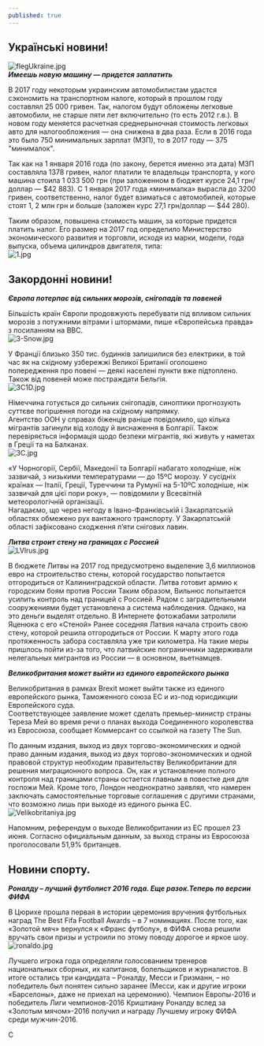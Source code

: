 ```yaml
---
published: true
---
```


## Українські новини!
 
![flegUkraine.jpg]({{site.baseurl}}images/flegUkraine.jpg)  
_**Имеешь новую машину — придется заплатить**_  

В 2017 году некоторым украинским автомобилистам удастся сэкономить на транспортном налоге, который в прошлом году составлял 25 000 гривен.
Так, налогом будут обложены легковые автомобили, не старше пяти лет включительно (то есть 2012 г.в.). В новом году меняется расчетная среднерыночная стоимость легковых авто для налогообложения — она снижена в два раза. Если в 2016 года это было 750 минимальных зарплат (МЗП), то в 2017 году — 375 "минималок".  
 
 Так как на 1 января 2016 года (по закону, берется именно эта дата) МЗП составляла 1378 гривен, налог платили те владельцы транспорта, у кого машина стоила 1 033 500 грн (при заложенном в бюджет курсе 24,1 грн/доллар — $42 883). С 1 января 2017 года «минималка» вырасла до 3200 гривен, соответственно, налог будет взиматься с автомобилей, которые стоят 1, 2 млн грн и больше (заложен курс 27,1 грн/доллар — $44 280).  

 Таким образом, повышена стоимость машин, за которые придется платить налог. Его размер на 2017 год определило Министерство экономического развития и торговли, исходя из марки, модели, года выпуска, объема цилиндров двигателя, типа:  
 ![1.jpg]({{site.baseurl}}images/1.jpg)

 
## Закордоннi новини!  

_**Європа потерпає від сильних морозів, снігопадів та повеней**_

Більшість країн Європи продовжують перебувати під впливом сильних морозів з потужними вітрами і штормами, пише «Європейська правда» з посиланням на ВВС.  
![3-Snow.jpg]({{site.baseurl}}images/3-Snow.jpg)

У Франції близько 350 тис. будинків залишилися без електрики, в той час як на східному узбережжі Великої Британії оголошено попередження про повені — деякі населені пункти вже підтоплено. Також від повеней може постраждати Бельгія.  
![3C1D.jpg]({{site.baseurl}}images/3C1D.jpg)

 Німеччина готується до сильних снігопадів, синоптики прогнозують суттєве погіршення погоди на східному напрямку.  
Агентство ООН у справах біженців раніше повідомило, що кілька мігрантів загинули від холоду й виснаження в Болгарії. Також перевіряється інформація щодо безпеки мігрантів, які живуть у наметах в Греції та на Балканах.  
![3C.jpg]({{site.baseurl}}images/3C.jpg)

«У Чорногорії, Сербії, Македонії та Болгарії набагато холодніше, ніж зазвичай, з низькими температурами — до 15ºС морозу. У сусідніх країнах — Італії, Греції, Туреччини та Румунії на 5-10ºС холодніше, ніж зазвичай для цієї пори року», — повідомили у Всесвітній метеорологічній організації.  
Нагадаємо, що через негоду в Івано-Франківській і Закарпатській областях обмежено рух вантажного транспорту. У Закарпатській області зафіксовано сходження п’яти снігових лавин.  
 
 _**Литва строит стену на границах с Россией**_  
 ![LVlrus.jpg]({{site.baseurl}}images/LVlrus.jpg)
 
 В бюджете Литвы на 2017 год предусмотрено выделение 3,6 миллионов евро на строительство стены, которой государство попытается отгородиться от Калининградской области. Литва готовит армию к городским боям против России Таким образом, Вильнюс попытается усилить контроль над границей с Россией. Рядом с заградительными сооружениями будет установлена а система наблюдения. Однако, на это деньги выделят отдельно. В Интернете фотожабами затролили Яценюка с его «Стеной» Ранее соседняя Латвия начала строить свою стену, которой решила отгородиться от России. К марту этого года протяженность забора составляла уже три километра. На такие меры пришлось пойти из-за того, что латвийские пограничники задерживали нелегальных мигрантов из России — в основном, вьетнамцев.  
 

_**Великобритания может выйти из единого европейского рынка**_

  Великобритания в рамках Brexit может выйти также из единого европейского рынка, Таможенного союза ЕС и из-под юрисдикции Европейского суда.  
   Соответствующее заявление может сделать премьер-министр страны Тереза Мей во время речи о планах выхода Соединенного королевства из Евросоюза, сообщает Коммерсант со ссылкой на газету The Sun.  
 
 По данным издания, выход из двух торгово-экономических и одной право данным издания, выход из двух торгово-экономических и одной правовой структур необходим правительству Великобритании для решения миграционного вопроса. Он, как и установление полного контроля над границами страны остается главным в повестке дня для госпожи Мей. Кроме того, Лондон неоднократно заявлял, что намерен заключать самостоятельные торговые соглашения с другими странами, что возможно лишь при выходе из единого рынка ЕС.  
 ![Velikobritaniya.jpg]({{site.baseurl}}images/Velikobritaniya.jpg)

Напомним, референдум о выходе Великобритании из ЕС прошел 23 июня. Согласно официальным данным, за выход страны из Евросоюза проголосовали 51,9% британцев.  

## Новини спорту. 

_**Роналду – лучший футболист 2016 года. Еще разок.Теперь по версии ФИФА**_  

В Цюрихе прошла первая в истории церемония вручения футбольных наград The Best Fifa Football Awards – в 7 номинациях. После того, как «Золотой мяч» вернулся к «Франс футболу», в ФИФА снова решили вручать свои призы и устроили по этому поводу дорогое и яркое шоу.  
![ronaldo.jpg]({{site.baseurl}}images/ronaldo.jpg)

Лучшего игрока года определяли голосованием тренеров национальных сборных, их капитанов, болельщиков и журналистов. В итоге остались три кандидата – Роналду, Месси и Гризманн, – но победитель был понятен сильно заранее (Месси, как и другие игроки «Барселоны», даже не приехал на церемонию). Чемпион Европы-2016 и победитель Лиги чемпионов-2016 Криштиану Роналду вслед за «Золотым мячом»-2016 получил и награду Лучшему игроку ФИФА среди мужчин-2016.  
 
 C